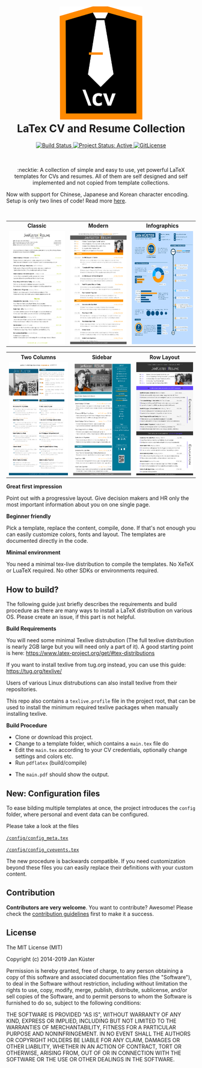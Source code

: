 <h1 align="center">
  <img alt="latexcv icon" src="./logo.svg" height="300px" />
  <br />
  LaTex CV and Resume Collection
</h1>

<div align="center">
  <a href="https://travis-ci.org/jankapunkt/latexcv" title="Build Status">
    <img src="https://travis-ci.org/jankapunkt/latexcv.svg?branch=master" alt="Build Status" />
  </a>
  <a href="http://www.repostatus.org/#active" title="Project Status: Active – The project has reached a stable, usable state and is being actively developed.">
    <img src="http://www.repostatus.org/badges/latest/active.svg" alt="Project Status: Active" />
  </a>
  <a href="https://gitlicense.com/license/jankapunkt/latexcv">
    <img src="https://gitlicense.com/badge/jankapunkt/latexcv" alt="GitLicense" />
  </a>	
</div>

<br />
<br />
<p align="center">
:necktie: A collection of simple and easy to use, yet powerful LaTeX templates for CVs and resumes. All of them are self designed and self implemented and not copied from template collections.
</p>
<p>
Now with support for Chinese, Japanese and Korean character encoding. Setup is only two lines of code! Read more <a href="env/cjk/README.md">here</a>.
</p>	
<br />

<div align="center">
<table width="100%" margin-left="auto" margin-right="auto">
	<tr>
		<th>Classic</th>
		<th>Modern</th>
		<th>Infographics</th>
	</tr>
	<tr>
		<td>
			<img src="templates/classic/main.png" 
				alt="Classic CV example preview"
				height="300" />
		</td>
		<td>
			<img src="templates/modern/main.png" 
				alt="Modern CV example preview"
				height="300"/>
		</td>
		<td>
			<img src="templates/infographics/main.png" 
				alt="Infographics CV example preview" 
				height="300"/>
		</td>
	</tr>			
</table>

<table>
    <tr>
       <th>Two Columns</th>
       	<th>Sidebar</th>
       	<th>Row Layout</th>
    </tr>
    	<tr>	
    		<td>
    			<img src="templates/two_column/main.png" 
    				alt="Two Column CV example preview" 
    				height="300"/>
    		</td>
    		<td>
    			<img src="templates/sidebar/main.png" 
    				alt="Sidebar CV example preview" 
    				height="300"/>
    		</td>
    		<td>
    		    <img src="templates/rows/main.png"
    		    alt="Row-Layout CV example preview" 
                	height="300"/>
            </td>    	
    	</tr>
</table>
</div>

**Great first impression**

Point out with a progressive layout. Give decision makers and HR only the most important information about you on one single page.

**Beginner friendly**

Pick a template, replace the content, compile, done. If that's not enough you can easily customize colors, fonts and layout. The templates are documented directly in the code. 

**Minimal environment**

You need a minimal tex-live distribution to compile the templates. No XeTeX or LuaTeX required. No other SDKs or environments required.

## How to build?

The following guide just briefly describes the requirements and build procedure as there are many ways to install a LaTeX distribution on various OS. Please create an issue, if this part is not helpful.

**Build Requirements**

You will need some minimal Texlive distrubution (The full texlive distribution is nearly 2GB large but you will need only a part of it). A good starting point is here: https://www.latex-project.org/get/#tex-distributions

If you want to install texlive from tug.org instead, you can use this guide: https://tug.org/texlive/

Users of various Linux distrubutions can also install texlive from their repositories.

This repo also contains a `texlive.profile` file in the project root, that can be used to install the minimum required texlive packages when manually installing texlive.


**Build Procedure**


 * Clone or download this project. 
 * Change to a template folder, which contains a `main.tex` file do
 * Edit the `main.tex` according to your CV credentials, optionally change settings and colors etc.
 * Run `pdflatex` (build/compile) 
 - The `main.pdf` should show the output.

## New: Configuration files

To ease bilding multiple templates at once, the project introduces the `config` folder, where personal and event data can be configured.

Please take a look at the files

[`/config/config_meta.tex`](config/config_meta.tex)

[`/config/config_cvevents.tex`](config/config_cvevents.tex)


The new procedure is backwards compatible. If you need customization beyond these files you can easily replace their definitions with your custom content.

## Contribution

**Contributors are very welcome**. You want to contribute? Awesome! Please check the [contribution guidelines](https://github.com/jankapunkt/latexcv/blob/master/CONTRIBUTING.md) first to make it a success.


## License

The MIT License (MIT)

Copyright (c) 2014-2019 Jan Küster

Permission is hereby granted, free of charge, to any person obtaining a copy
of this software and associated documentation files (the "Software"), to deal
in the Software without restriction, including without limitation the rights
to use, copy, modify, merge, publish, distribute, sublicense, and/or sell
copies of the Software, and to permit persons to whom the Software is
furnished to do so, subject to the following conditions:
	
THE SOFTWARE IS PROVIDED "AS IS", WITHOUT WARRANTY OF ANY KIND, EXPRESS OR
IMPLIED, INCLUDING BUT NOT LIMITED TO THE WARRANTIES OF MERCHANTABILITY,
FITNESS FOR A PARTICULAR PURPOSE AND NONINFRINGEMENT. IN NO EVENT SHALL THE
AUTHORS OR COPYRIGHT HOLDERS BE LIABLE FOR ANY CLAIM, DAMAGES OR OTHER
LIABILITY, WHETHER IN AN ACTION OF CONTRACT, TORT OR OTHERWISE, ARISING FROM,
OUT OF OR IN CONNECTION WITH THE SOFTWARE OR THE USE OR OTHER DEALINGS IN
THE SOFTWARE.

